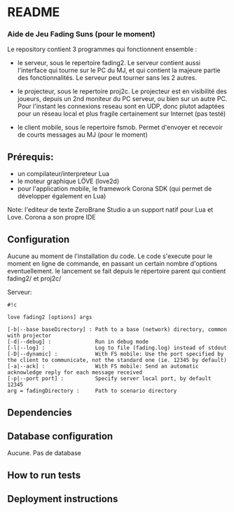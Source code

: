 # README #

### Aide de Jeu Fading Suns (pour le moment) ###

Le repository contient 3 programmes qui fonctionnent ensemble :

- le serveur, sous le repertoire fading2. Le serveur contient aussi l'interface qui tourne sur le PC du MJ, et qui contient la majeure partie des fonctionnalités. Le serveur peut tourner sans les 2 autres.

- le projecteur, sous le repertoire proj2c. Le projecteur est en visibilité des joueurs, depuis un 2nd moniteur du PC serveur, ou bien sur un autre PC. Pour l'instant les connexions reseau sont en UDP, donc plutot adaptées pour un réseau local et plus fragile certainement sur Internet (pas testé)

- le client mobile, sous le repertoire fsmob. Permet d'envoyer et recevoir de courts messages au MJ (pour le moment)

## Prérequis:
- un compilateur/interpreteur Lua
- le moteur graphique LÖVE (love2d)
- pour l'application mobile, le framework Corona SDK (qui permet de développer également en Lua)

Note: l'editeur de texte ZeroBrane Studio a un support natif pour Lua et Love. Corona a son propre IDE

## Configuration
Aucune au moment de l'installation du code.
Le code s'execute pour le moment en ligne de commande, en passant un certain nombre d'options eventuellement.
le lancement se fait depuis le répertoire parent qui contient fading2/ et proj2c/

Serveur:


```
#!c

love fading2 [options] args

[-b|--base baseDirectory] : Path to a base (network) directory, common with projector
[-d|--debug] :              Run in debug mode
[-l|--log] :                Log to file (fading.log) instead of stdout
[-D|--dynamic] :            With FS mobile: Use the port specified by the client to communicate, not the standard one (ie. 12345 by default)
[-a|--ack] :                With FS mobile: Send an automatic acknowledge reply for each message received
[-p|--port port] :          Specify server local port, by default 12345
arg = fadingDirectory :     Path to scenario directory
```



## Dependencies

## Database configuration
Aucune. Pas de database

## How to run tests

## Deployment instructions